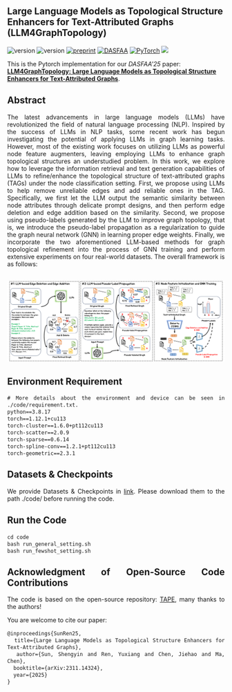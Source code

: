 ## Large Language Models as Topological Structure Enhancers for Text-Attributed Graphs (LLM4GraphTopology)
![version](https://img.shields.io/badge/version-1.0.1-6395ED)
![version](https://img.shields.io/badge/license-MIT-9ACD32)
[![preprint](https://img.shields.io/badge/Preprint'25-EE4C2C)](https://arxiv.org/abs/2311.14324)
[![DASFAA](https://img.shields.io/badge/DASFAA-2025-B57EDC)](https://dasfaa2025.github.io/)
[![PyTorch](https://img.shields.io/badge/PyTorch-%23EE4C2C.svg?style=flat&logo=PyTorch&logoColor=white)](https://pytorch.org/)
![](https://img.shields.io/github/stars/sunshy-1/LLM4GraphTopology?style=social)  

This is the Pytorch implementation for our *DASFAA'25* paper: [**LLM4GraphTopology: Large Language Models as Topological Structure Enhancers for Text-Attributed Graphs**](https://arxiv.org/abs/2311.14324). 

## Abstract
<div style="text-align: justify;">
The latest advancements in large language models (LLMs) have revolutionized the field of natural language processing (NLP). Inspired by the success of LLMs in NLP tasks, some recent work has begun investigating the potential of applying LLMs in graph learning tasks. However, most of the existing work focuses on utilizing LLMs as powerful node feature augmenters, leaving employing LLMs to enhance graph topological structures an understudied problem. In this work, we explore how to leverage the information retrieval and text generation capabilities of LLMs to refine/enhance the topological structure of text-attributed graphs (TAGs) under the node classification setting. First, we propose using LLMs to help remove unreliable edges and add reliable ones in the TAG. Specifically, we first let the LLM output the semantic similarity between node attributes through delicate prompt designs, and then perform edge deletion and edge addition based on the similarity. Second, we propose using pseudo-labels generated by the LLM to improve graph topology, that is, we introduce the pseudo-label propagation as a regularization to guide the graph neural network (GNN) in learning proper edge weights. Finally, we incorporate the two aforementioned LLM-based methods for graph topological refinement into the process of GNN training and perform extensive experiments on four real-world datasets. The overall framework is as follows:
<div> 
<br>

![Framework](fig/framework.png)


## Environment Requirement
    # More details about the environment and device can be seen in ./code/requirement.txt.
    python==3.8.17
    torch==1.12.1+cu113 
    torch-cluster==1.6.0+pt112cu113
    torch-scatter==2.0.9  
    torch-sparse==0.6.14  
    torch-spline-conv==1.2.1+pt112cu113
    torch-geometric==2.3.1

## Datasets & Checkpoints

We provide Datasets & Checkpoints in [link](https://portland-my.sharepoint.com/:f:/g/personal/shengysun4-c_my_cityu_edu_hk/Euf8rADG-fNEsvuD93qfkIYBDMMo9_gotLHVL_Ffju2Uyg?e=WIH4D4). Please download them to the path ./code/ before running the code.

## Run the Code
    cd code  
    bash run_general_setting.sh  
    bash run_fewshot_setting.sh  

## Acknowledgment of Open-Source Code Contributions  

  The code is based on the open-source repository: [TAPE](https://github.com/XiaoxinHe/TAPE), many thanks to the authors! 

You are welcome to cite our paper:
```
@inproceedings{SunRen25,
  title={Large Language Models as Topological Structure Enhancers for Text-Attributed Graphs},
  author={Sun, Shengyin and Ren, Yuxiang and Chen, Jiehao and Ma, Chen},
  booktitle={arXiv:2311.14324},
  year={2025}
}
